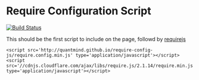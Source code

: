 Require Configuration Script
=================================

[![Build Status](https://travis-ci.org/quantmind/require-config-js.svg?branch=master)](https://travis-ci.org/quantmind/require-config-js)

This should be the first script to include on the page, followd by [requirejs][]

    <script src='http://quantmind.github.io/require-config-js/require.config.min.js' type='application/javascript'></script>
    <script src='//cdnjs.cloudflare.com/ajax/libs/require.js/2.1.14/require.min.js' type='application/javascript'></script>


[requirejs]: http://requirejs.org/ "Require JS"
